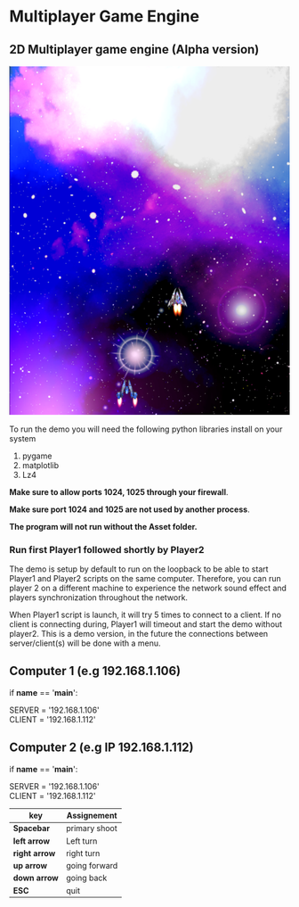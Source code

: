 # Multiplayer Game Engine
## 2D Multiplayer game engine (Alpha version) 

![alt text](https://github.com/yoyoberenguer/MultiplayerGameEngine/blob/master/Multiplayer.PNG)

To run the demo you will need the following python libraries install on your system 
 1) pygame
 2) matplotlib  
 3) Lz4 

**Make sure to allow ports 1024, 1025 through your firewall**.

**Make sure port 1024 and 1025 are not used by another process**.

**The program will not run without the Asset folder.**

### Run first Player1 followed shortly by Player2 

The demo is setup by default to run on the loopback to be able to start 
Player1 and Player2 scripts on the same computer. Therefore, you can run 
player 2 on a different machine to experience the network sound effect and players 
synchronization throughout the network. 

When Player1 script is launch, it will try 5 times to connect to a client. 
If no client is connecting during, Player1 will timeout and start the demo without player2.
This is a demo version, in the future the connections between server/client(s) will be done with a menu.

## Computer 1 (e.g 192.168.1.106)

if __name__ == '__main__':

  SERVER = '192.168.1.106'  
  CLIENT = '192.168.1.112'

## Computer 2 (e.g IP 192.168.1.112)

if __name__ == '__main__':

  SERVER = '192.168.1.106'  
  CLIENT = '192.168.1.112'


**key**         |    Assignement 
--------------- | -------------------
**Spacebar**    |    primary shoot
**left arrow**  |    Left turn
**right arrow** |    right turn
**up arrow**    |    going forward
**down arrow**  |    going back
**ESC**         |    quit


